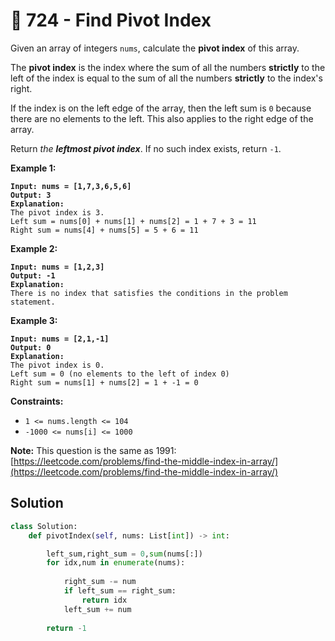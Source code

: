# 🎣 724 - Find Pivot Index

Given an array of integers `nums`, calculate the **pivot index** of this array.

The **pivot index** is the index where the sum of all the numbers **strictly** to the left of the index is equal to the sum of all the numbers **strictly** to the index's right.

If the index is on the left edge of the array, then the left sum is `0` because there are no elements to the left. This also applies to the right edge of the array.

Return _the **leftmost pivot index**_. If no such index exists, return `-1`.

**Example 1:**

<pre><code><strong>Input: nums = [1,7,3,6,5,6]
</strong><strong>Output: 3
</strong><strong>Explanation:
</strong>The pivot index is 3.
Left sum = nums[0] + nums[1] + nums[2] = 1 + 7 + 3 = 11
Right sum = nums[4] + nums[5] = 5 + 6 = 11
</code></pre>

**Example 2:**

<pre><code><strong>Input: nums = [1,2,3]
</strong><strong>Output: -1
</strong><strong>Explanation:
</strong>There is no index that satisfies the conditions in the problem statement.
</code></pre>

**Example 3:**

<pre><code><strong>Input: nums = [2,1,-1]
</strong><strong>Output: 0
</strong><strong>Explanation:
</strong>The pivot index is 0.
Left sum = 0 (no elements to the left of index 0)
Right sum = nums[1] + nums[2] = 1 + -1 = 0
</code></pre>

&#x20;

**Constraints:**

* `1 <= nums.length <= 104`
* `-1000 <= nums[i] <= 1000`

&#x20;

**Note:** This question is the same as 1991: [https://leetcode.com/problems/find-the-middle-index-in-array/](https://leetcode.com/problems/find-the-middle-index-in-array/)



## Solution&#x20;

```python
class Solution:
    def pivotIndex(self, nums: List[int]) -> int:

        left_sum,right_sum = 0,sum(nums[:])
        for idx,num in enumerate(nums):
            
            right_sum -= num
            if left_sum == right_sum:
                return idx
            left_sum += num
            
        return -1

```
